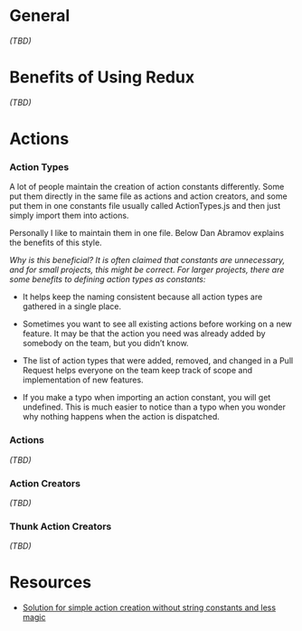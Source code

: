 # General
*(TBD)*

# Benefits of Using Redux
*(TBD)*

# Actions

### Action Types

A lot of people maintain the creation of action constants differently.  Some put them directly in the same file as actions and action creators, and some put them in one constants file usually called ActionTypes.js and then just simply import them into actions.

Personally I like to maintain them in one file.  Below Dan Abramov explains the benefits of this style.

*Why is this beneficial? It is often claimed that constants are unnecessary, and for small projects, this might be correct. For larger projects, there are some benefits to defining action types as constants:*

- It helps keep the naming consistent because all action types are gathered in a single place.

- Sometimes you want to see all existing actions before working on a new feature. It may be that the action you need was already added by somebody on the team, but you didn’t know.

- The list of action types that were added, removed, and changed in a Pull Request helps everyone on the team keep track of scope and implementation of new features.

- If you make a typo when importing an action constant, you will get undefined. This is much easier to notice than a typo when you wonder why nothing happens when the action is dispatched.

### Actions
*(TBD)*
### Action Creators
*(TBD)*
### Thunk Action Creators
*(TBD)*


# Resources
- [Solution for simple action creation without string constants and less magic](https://github.com/reduxjs/redux/issues/628#issuecomment-137547668)